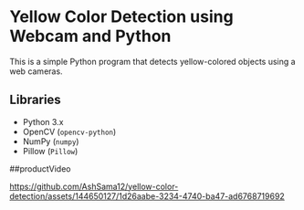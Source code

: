 # Yellow Color Detection using Webcam and Python

This is a simple Python program that detects yellow-colored objects using a web cameras.

## Libraries

- Python 3.x
- OpenCV (`opencv-python`)
- NumPy (`numpy`)
- Pillow (`Pillow`)

##productVideo

https://github.com/AshSama12/yellow-color-detection/assets/144650127/1d26aabe-3234-4740-ba47-ad6768719692
  
